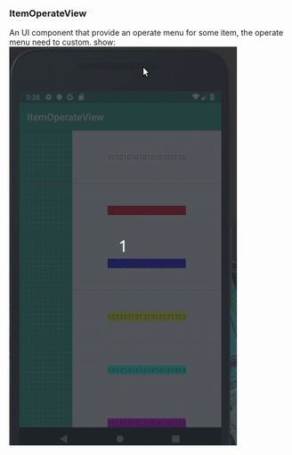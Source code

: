 ### ItemOperateView
An UI component that provide an operate menu for some item, the operate menu need to custom.
show:
![show.gif](https://github.com/StarkZhidian/AndroidUIComponent/blob/master/itemoperateview/show.gif)
